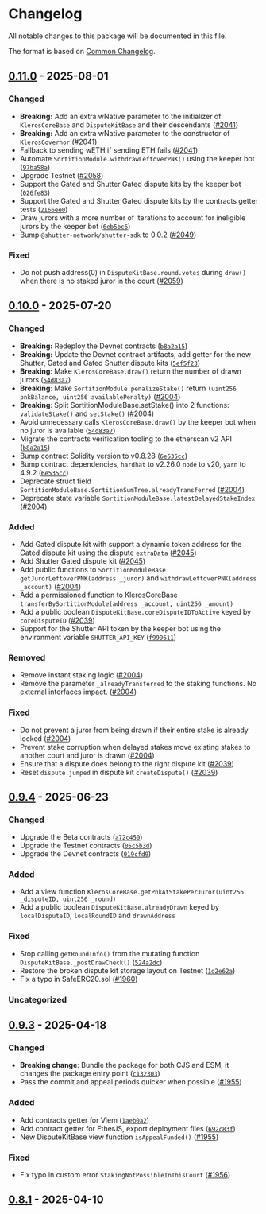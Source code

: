 # Changelog

All notable changes to this package will be documented in this file.

The format is based on [Common Changelog](https://common-changelog.org/).

## [0.11.0] - 2025-08-01

### Changed

- **Breaking:** Add an extra wNative parameter to the initializer of `KlerosCoreBase` and `DisputeKitBase` and their descendants ([#2041](https://github.com/kleros/kleros-v2/issues/2041))
- **Breaking:** Add an extra wNative parameter to the constructor of `KlerosGovernor` ([#2041](https://github.com/kleros/kleros-v2/issues/2041))
- Fallback to sending wETH if sending ETH fails ([#2041](https://github.com/kleros/kleros-v2/issues/2041))
- Automate `SortitionModule.withdrawLeftoverPNK()` using the keeper bot ([`97ba58a`](https://github.com/kleros/kleros-v2/commit/97ba58a))
- Upgrade Testnet ([#2058](https://github.com/kleros/kleros-v2/issues/2058))
- Support the Gated and Shutter Gated dispute kits by the keeper bot ([`026fe83`](https://github.com/kleros/kleros-v2/commit/026fe83))
- Support the Gated and Shutter Gated dispute kits by the contracts getter tests ([`2166ee0`](https://github.com/kleros/kleros-v2/commit/2166ee0))
- Draw jurors with a more number of iterations to account for ineligible jurors by the keeper bot ([`6eb5bc6`](https://github.com/kleros/kleros-v2/commit/6eb5bc6))
- Bump `@shutter-network/shutter-sdk` to 0.0.2 ([#2049](https://github.com/kleros/kleros-v2/issues/2049))

### Fixed

- Do not push address(0) in `DisputeKitBase.round.votes` during `draw()` when there is no staked juror in the court ([#2059](https://github.com/kleros/kleros-v2/issues/2059))

## [0.10.0] - 2025-07-20

### Changed

- **Breaking:** Redeploy the Devnet contracts ([`b8a2a15`](https://github.com/kleros/kleros-v2/commit/b8a2a15))
- **Breaking:** Update the Devnet contract artifacts, add getter for the new Shutter, Gated and Gated Shutter dispute kits ([`5ef5f23`](https://github.com/kleros/kleros-v2/commit/5ef5f23))
- **Breaking**: Make `KlerosCoreBase.draw()` return the number of drawn jurors ([`54d83a7`](https://github.com/kleros/kleros-v2/commit/54d83a7))
- **Breaking**: Make `SortitionModule.penalizeStake()` return `(uint256 pnkBalance, uint256 availablePenalty)` ([#2004](https://github.com/kleros/kleros-v2/issues/2004))
- **Breaking**: Split SortitionModuleBase.setStake() into 2 functions: `validateStake()` and `setStake()` ([#2004](https://github.com/kleros/kleros-v2/issues/2004))
- Avoid unnecessary calls `KlerosCoreBase.draw()` by the keeper bot when no juror is available ([`54d83a7`](https://github.com/kleros/kleros-v2/commit/54d83a7))
- Migrate the contracts verification tooling to the etherscan v2 API ([`b8a2a15`](https://github.com/kleros/kleros-v2/commit/b8a2a15))
- Bump contract Solidity version to v0.8.28 ([`6e535cc`](https://github.com/kleros/kleros-v2/commit/6e535cc))
- Bump contract dependencies, `hardhat` to v2.26.0 `node` to v20, `yarn` to 4.9.2 ([`6e535cc`](https://github.com/kleros/kleros-v2/commit/6e535cc))
- Deprecate struct field `SortitionModuleBase.SortitionSumTree.alreadyTransferred` ([#2004](https://github.com/kleros/kleros-v2/issues/2004))
- Deprecate state variable `SortitionModuleBase.latestDelayedStakeIndex` ([#2004](https://github.com/kleros/kleros-v2/issues/2004))

### Added

- Add Gated dispute kit with support a dynamic token address for the Gated dispute kit using the dispute `extraData` ([#2045](https://github.com/kleros/kleros-v2/issues/2045))
- Add Shutter Gated dispute kit ([#2045](https://github.com/kleros/kleros-v2/issues/2045))
- Add public functions to `SortitionModuleBase` `getJurorLeftoverPNK(address _juror)` and `withdrawLeftoverPNK(address _account)` ([#2004](https://github.com/kleros/kleros-v2/issues/2004))
- Add a permissioned function to KlerosCoreBase `transferBySortitionModule(address _account, uint256 _amount)`
- Add a public boolean `DisputeKitBase.coreDisputeIDToActive` keyed by `coreDisputeID` ([#2039](https://github.com/kleros/kleros-v2/issues/2039))
- Support for the Shutter API token by the keeper bot using the environment variable `SHUTTER_API_KEY` ([`f999611`](https://github.com/kleros/kleros-v2/commit/f999611))

### Removed

- Remove instant staking logic ([#2004](https://github.com/kleros/kleros-v2/issues/2004))
- Remove the parameter `_alreadyTransferred` to the staking functions. No external interfaces impact. ([#2004](https://github.com/kleros/kleros-v2/issues/2004))

### Fixed

- Do not prevent a juror from being drawn if their entire stake is already locked ([#2004](https://github.com/kleros/kleros-v2/issues/2004))
- Prevent stake corruption when delayed stakes move existing stakes to another court and juror is drawn ([#2004](https://github.com/kleros/kleros-v2/issues/2004))
- Ensure that a dispute does belong to the right dispute kit ([#2039](https://github.com/kleros/kleros-v2/issues/2039))
- Reset `dispute.jumped` in dispute kit `createDispute()` ([#2039](https://github.com/kleros/kleros-v2/issues/2039))

## [0.9.4] - 2025-06-23

### Changed

- Upgrade the Beta contracts ([`a72c450`](https://github.com/kleros/kleros-v2/commit/a72c450))
- Upgrade the Testnet contracts ([`05c5b3d`](https://github.com/kleros/kleros-v2/commit/05c5b3d))
- Upgrade the Devnet contracts ([`019cfd9`](https://github.com/kleros/kleros-v2/commit/019cfd9))

### Added

- Add a view function `KlerosCoreBase.getPnkAtStakePerJuror(uint256 _disputeID, uint256 _round)`
- Add a public boolean `DisputeKitBase.alreadyDrawn` keyed by `localDisputeID`, `localRoundID` and `drawnAddress`

### Fixed

- Stop calling `getRoundInfo()` from the mutating function `DisputeKitBase._postDrawCheck()` ([`524a2dc`](https://github.com/kleros/kleros-v2/commit/524a2dc))
- Restore the broken dispute kit storage layout on Testnet ([`1d2e62a`](https://github.com/kleros/kleros-v2/commit/1d2e62a))
- Fix a typo in SafeERC20.sol ([#1960](https://github.com/kleros/kleros-v2/issues/1960))

### Uncategorized

## [0.9.3] - 2025-04-18

### Changed

- **Breaking change**: Bundle the package for both CJS and ESM, it changes the package entry point ([`c132303`](https://github.com/kleros/kleros-v2/commit/c132303))
- Pass the commit and appeal periods quicker when possible ([#1955](https://github.com/kleros/kleros-v2/issues/1955))

### Added

- Add contracts getter for Viem ([`1aeb0a2`](https://github.com/kleros/kleros-v2/commit/1aeb0a2))
- Add contract getter for EtherJS, export deployment files ([`692c83f`](https://github.com/kleros/kleros-v2/commit/692c83f))
- New DisputeKitBase view function `isAppealFunded()` ([#1955](https://github.com/kleros/kleros-v2/issues/1955))

### Fixed

- Fix typo in custom error `StakingNotPossibleInThisCourt` ([#1956](https://github.com/kleros/kleros-v2/issues/1956))

## [0.8.1] - 2025-04-10

[0.11.0]: https://github.com/kleros/kleros-v2/releases/tag/@kleros%2Fkleros-v2-contracts@0.11.0
[0.10.0]: https://github.com/kleros/kleros-v2/releases/tag/@kleros%2Fkleros-v2-contracts@0.10.0
[0.9.4]: https://github.com/kleros/kleros-v2/releases/tag/@kleros%2Fkleros-v2-contracts@0.9.4
[0.9.3]: https://github.com/kleros/kleros-v2/releases/tag/@kleros%2Fkleros-v2-contracts@0.9.3
[0.8.1]: https://github.com/kleros/kleros-v2/releases/tag/@kleros%2Fkleros-v2-contracts@0.8.1
